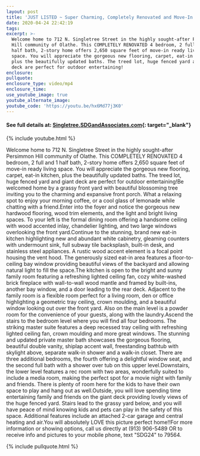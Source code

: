 ```yaml
---
layout: post
title: 'JUST LISTED ~ Super Charming, Completely Renovated and Move-In Ready!'
date: 2020-04-24 22:42:19
tags:
excerpt: >-
  Welcome home to 712 N. Singletree Street in the highly sought-after Persimmon
  Hill community of Olathe. This COMPLETELY RENOVATED 4 bedroom, 2 full and 1
  half bath, 2-story home offers 2,650 square feet of move-in ready living
  space. You will appreciate the gorgeous new flooring, carpet, eat-in kitchen,
  plus the beautifully updated baths. The treed lot, huge fenced yard and giant
  deck are perfect for outdoor entertaining!
enclosure:
pullquote:
enclosure_type: video/mp4
enclosure_time:
use_youtube_image: true
youtube_alternate_image:
youtube_code: 'https://youtu.be/hx6Md77j3K0'
---
```


#### **See full details at: [Singletree.SDGandAssociates.com](http://singletree.ihousenet.com/){: target="_blank"}**

{% include youtube.html %}

Welcome home to 712 N. Singletree Street in the highly sought-after Persimmon Hill community of Olathe. This COMPLETELY RENOVATED 4 bedroom, 2 full and 1 half bath, 2-story home offers 2,650 square feet of move-in ready living space. You will appreciate the gorgeous new flooring, carpet, eat-in kitchen, plus the beautifully updated baths. The treed lot, huge fenced yard and giant deck are perfect for outdoor entertaining\!Be welcomed home by a grassy front yard with beautiful blossoming tree inviting you to the charming and expansive front porch. What a relaxing spot to enjoy your morning coffee, or a cool glass of lemonade while chatting with a friend.Enter into the foyer and notice the gorgeous new hardwood flooring, wood trim elements, and the light and bright living spaces. To your left is the formal dining room offering a handsome ceiling with wood accented inlay, chandelier lighting, and two large windows overlooking the front yard.Continue to the stunning, brand new eat-in kitchen highlighting new and abundant white cabinetry, gleaming counters with undermount sink, full subway tile backsplash, built-in desk, and stainless steel appliances. A rustic wood accent element is a focal point housing the vent hood. The generously sized eat-in area features a floor-to-ceiling bay window providing beautiful views of the backyard and allowing natural light to fill the space.The kitchen is open to the bright and sunny family room featuring a refreshing lighted ceiling fan, cozy white-washed brick fireplace with wall-to-wall wood mantle and framed by built-ins, another bay window, and a door leading to the rear deck. Adjacent to the family room is a flexible room perfect for a living room, den or office highlighting a geometric tray ceiling, crown moulding, and a beautiful window looking out over the front yard. Also on the main level is a powder room for the convenience of your guests, along with the laundry.Ascend the stairs to the bedroom level where you will find all four bedrooms. The striking master suite features a deep recessed tray ceiling with refreshing lighted ceiling fan, crown moulding and more great windows. The stunning and updated private master bath showcases the gorgeous flooring, beautiful double vanity, shiplap accent wall, freestanding bathtub with skylight above, separate walk-in shower and a walk-in closet. There are three additional bedrooms, the fourth offering a delightful window seat, and the second full bath with a shower over tub on this upper level.Downstairs, the lower level features a rec room with two areas, wonderfully suited to include a media room, making the perfect spot for a movie night with family and friends. There is plenty of room here for the kids to have their own space to play and hang out as well.Outside, you will love spending time entertaining family and friends on the giant deck providing lovely views of the huge fenced yard. Stairs lead to the grassy yard below, and you will have peace of mind knowing kids and pets can play in the safety of this space. Additional features include an attached 2-car garage and central heating and air.You will absolutely LOVE this picture perfect home\!\!For more information or showing options, call us directly at (913) 906-5489 OR to receive info and pictures to your mobile phone, text "SDG24" to 79564.

{% include pullquote.html %}